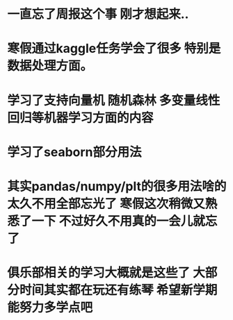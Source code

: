# 一直忘了周报这个事 刚才想起来..
# 寒假通过kaggle任务学会了很多 特别是数据处理方面。
# 学习了支持向量机 随机森林 多变量线性回归等机器学习方面的内容
# 学习了seaborn部分用法
# 其实pandas/numpy/plt的很多用法啥的太久不用全部忘光了  寒假这次稍微又熟悉了一下 不过好久不用真的一会儿就忘了
# 俱乐部相关的学习大概就是这些了 大部分时间其实都在玩还有练琴 希望新学期能努力多学点吧